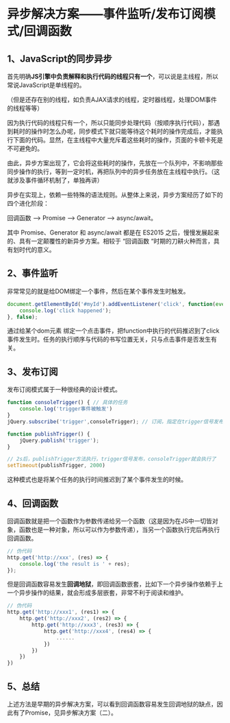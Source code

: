 # 异步解决方案——事件监听/发布订阅模式/回调函数

## 1、JavaScript的同步异步

首先明确**JS引擎中负责解释和执行代码的线程只有一个**，可以说是主线程，所以常说JavaScript是单线程的。

（但是还存在别的线程，如负责AJAX请求的线程，定时器线程，处理DOM事件的线程等等）

因为执行代码的线程只有一个，所以只能同步处理代码（按顺序执行代码），那遇到耗时的操作时怎么办呢，同步模式下就只能等待这个耗时的操作完成后，才能执行下面的代码。显然，在主线程中大量充斥着这些耗时的操作，页面的卡顿卡死是不可避免的。

由此，异步方案出现了，它会将这些耗时的操作，先放在一个队列中，不影响那些同步操作的执行，等到一定时机，再把队列中的异步任务放在主线程中执行。（这就涉及事件循环机制了，单独再讲）

异步在实现上，依赖一些特殊的语法规则。从整体上来说，异步方案经历了如下的四个进化阶段：

回调函数 —> Promise —> Generator —> async/await。

其中 Promise、Generator 和 async/await 都是在 ES2015 之后，慢慢发展起来的、具有一定颠覆性的新异步方案。相较于 “回调函数 “时期的刀耕火种而言，具有划时代的意义。



## 2、事件监听

非常常见的就是给DOM绑定一个事件，然后在某个事件发生时触发。

```javascript
document.getElementById('#myId').addEventListener('click', function(event){
    console.log('click happened');
}, false);
```

通过给某个dom元素 绑定一个点击事件，把function中执行的代码推迟到了click事件发生时。任务的执行顺序与代码的书写位置无关，只与点击事件是否发生有关。



## 3、发布订阅

发布订阅模式属于一种很经典的设计模式。

```javascript
function consoleTrigger() { // 具体的任务
    console.log('trigger事件被触发')
}
jQuery.subscribe('trigger',consoleTrigger); // 订阅，指定在trigger信号发布时执行consoleTrigger

function publishTrigger() {
    jQuery.publish('trigger');
}

// 2s后，publishTrigger方法执行，trigger信号发布，consoleTrigger就会执行了
setTimeout(publishTrigger, 2000)
```

这种模式也是将某个任务的执行时间推迟到了某个事件发生的时候。



## 4、回调函数

回调函数就是把一个函数作为参数传递给另一个函数（这是因为在JS中一切皆对象，函数也是一种对象，所以可以作为参数传递），当另一个函数执行完后再执行回调函数。

```javascript
// 伪代码
http.get('http://xxx', (res) => {
    console.log('the result is ' + res);
});
```

但是回调函数容易发生**回调地狱**，即回调函数嵌套，比如下一个异步操作依赖于上一个异步操作的结果，就会形成多层嵌套，非常不利于阅读和维护。

```javascript
// 伪代码
http.get('http://xxx1', (res1) => {
    http.get('http://xxx2', (res2) => {
        http.get('http://xxx3', (res3) => {
            http.get('http://xxx4', (res4) => {
                ......
            })
        })
    })
})
```



## 5、总结

上述方法是早期的异步解决方案，可以看到回调函数容易发生回调地狱的缺点，因此有了Promise，见异步解决方案（二）。